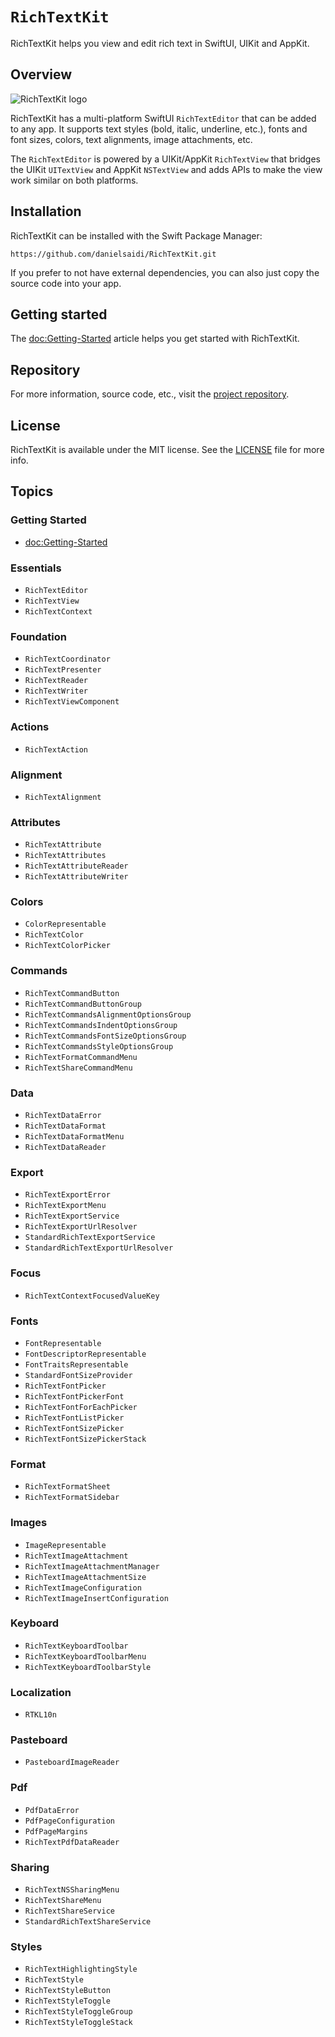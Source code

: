 # ``RichTextKit``

RichTextKit helps you view and edit rich text in SwiftUI, UIKit and AppKit.



## Overview

![RichTextKit logo](Logo.png)

RichTextKit has a multi-platform SwiftUI `RichTextEditor` that can be added to any app. It supports text styles (bold, italic, underline, etc.), fonts and font sizes, colors, text alignments, image attachments, etc.

The `RichTextEditor` is powered by a UIKit/AppKit `RichTextView` that bridges the UIKit `UITextView` and AppKit `NSTextView` and adds APIs to make the view work similar on both platforms.



## Installation

RichTextKit can be installed with the Swift Package Manager:

```
https://github.com/danielsaidi/RichTextKit.git
```

If you prefer to not have external dependencies, you can also just copy the source code into your app.



## Getting started

The <doc:Getting-Started> article helps you get started with RichTextKit.



## Repository

For more information, source code, etc., visit the [project repository][Repository].



## License

RichTextKit is available under the MIT license. See the [LICENSE][License] file for more info.



## Topics

### Getting Started

- <doc:Getting-Started>

### Essentials

- ``RichTextEditor``
- ``RichTextView``
- ``RichTextContext``

### Foundation

- ``RichTextCoordinator``
- ``RichTextPresenter``
- ``RichTextReader``
- ``RichTextWriter``
- ``RichTextViewComponent``

### Actions

- ``RichTextAction``

### Alignment

- ``RichTextAlignment``

### Attributes

- ``RichTextAttribute``
- ``RichTextAttributes``
- ``RichTextAttributeReader``
- ``RichTextAttributeWriter``

### Colors

- ``ColorRepresentable``
- ``RichTextColor``
- ``RichTextColorPicker``

### Commands

- ``RichTextCommandButton``
- ``RichTextCommandButtonGroup``
- ``RichTextCommandsAlignmentOptionsGroup``
- ``RichTextCommandsIndentOptionsGroup``
- ``RichTextCommandsFontSizeOptionsGroup``
- ``RichTextCommandsStyleOptionsGroup``
- ``RichTextFormatCommandMenu``
- ``RichTextShareCommandMenu``

### Data

- ``RichTextDataError``
- ``RichTextDataFormat``
- ``RichTextDataFormatMenu``
- ``RichTextDataReader``

### Export

- ``RichTextExportError``
- ``RichTextExportMenu``
- ``RichTextExportService``
- ``RichTextExportUrlResolver``
- ``StandardRichTextExportService``
- ``StandardRichTextExportUrlResolver``

### Focus

- ``RichTextContextFocusedValueKey``

### Fonts

- ``FontRepresentable``
- ``FontDescriptorRepresentable``
- ``FontTraitsRepresentable``
- ``StandardFontSizeProvider``
- ``RichTextFontPicker``
- ``RichTextFontPickerFont``
- ``RichTextFontForEachPicker``
- ``RichTextFontListPicker``
- ``RichTextFontSizePicker``
- ``RichTextFontSizePickerStack``

### Format

- ``RichTextFormatSheet``
- ``RichTextFormatSidebar``

### Images

- ``ImageRepresentable``
- ``RichTextImageAttachment``
- ``RichTextImageAttachmentManager``
- ``RichTextImageAttachmentSize``
- ``RichTextImageConfiguration``
- ``RichTextImageInsertConfiguration``

### Keyboard

- ``RichTextKeyboardToolbar``
- ``RichTextKeyboardToolbarMenu``
- ``RichTextKeyboardToolbarStyle``

### Localization

- ``RTKL10n``

### Pasteboard

- ``PasteboardImageReader``

### Pdf

- ``PdfDataError``
- ``PdfPageConfiguration``
- ``PdfPageMargins``
- ``RichTextPdfDataReader``

### Sharing

- ``RichTextNSSharingMenu``
- ``RichTextShareMenu``
- ``RichTextShareService``
- ``StandardRichTextShareService``

### Styles

- ``RichTextHighlightingStyle``
- ``RichTextStyle``
- ``RichTextStyleButton``
- ``RichTextStyleToggle``
- ``RichTextStyleToggleGroup``
- ``RichTextStyleToggleStack``



[License]: https://github.com/danielsaidi/RichTextKit/blob/master/LICENSE
[Repository]: https://github.com/danielsaidi/RichTextKit
